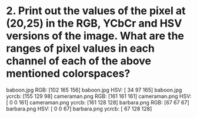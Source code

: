 # 2. Print out the values of the pixel at (20,25) in the RGB, YCbCr and HSV versions of the image. What are the ranges of pixel values in each channel of each of the above mentioned colorspaces?


baboon.jpg RGB: [102 165 156]
              baboon.jpg HSV: [ 34  97 165]
              baboon.jpg ycrcb: [155 129  98]
              cameraman.png RGB: [161 161 161]
              cameraman.png HSV: [  0   0 161]
              cameraman.png ycrcb: [161 128 128]
              barbara.png RGB: [67 67 67]
              barbara.png HSV: [ 0  0 67]
              barbara.png ycrcb: [ 67 128 128]
